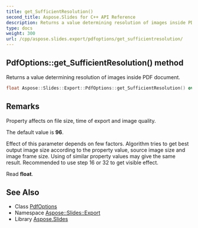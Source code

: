 ```yaml
---
title: get_SufficientResolution()
second_title: Aspose.Slides for C++ API Reference
description: Returns a value determining resolution of images inside PDF document.
type: docs
weight: 300
url: /cpp/aspose.slides.export/pdfoptions/get_sufficientresolution/
---
```

## PdfOptions::get_SufficientResolution() method


Returns a value determining resolution of images inside PDF document.

```cpp
float Aspose::Slides::Export::PdfOptions::get_SufficientResolution() override
```

## Remarks


Property affects on file size, time of export and image quality.

The default value is **96**.

Effect of this parameter depends on few factors. Algorithm tries to get best output image size according to the property value, source image size and image frame size. Using of similar property values may give the same result. Recommended to use step 16 or 32 to get visible effect.

Read **float**. 
## See Also

* Class [PdfOptions](./)
* Namespace [Aspose::Slides::Export](../)
* Library [Aspose.Slides](../../)
